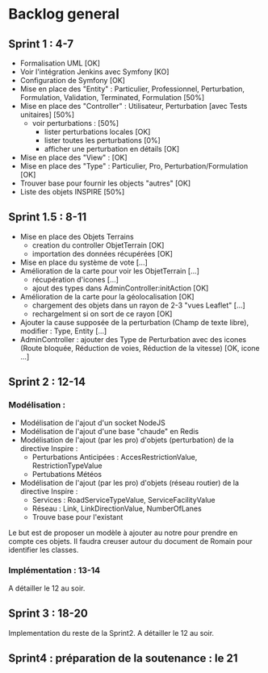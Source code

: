 # Backlog general

## Sprint 1 : 4-7

* Formalisation UML [OK]
* Voir l'intégration Jenkins avec Symfony [KO]
* Configuration de Symfony [OK]
* Mise en place des "Entity" : Particulier, Professionnel, Perturbation, Formulation, Validation, Terminated, Formulation [50%]
* Mise en place des "Controller" : Utilisateur, Perturbation [avec Tests unitaires] [50%]
  * voir perturbations : [50%]
    * lister perturbations locales [OK]
    * lister toutes les perturbations [0%]
    * afficher une perturbation en détails [OK]
* Mise en place des "View" : [OK]
* Mise en place des "Type" : Particulier, Pro, Perturbation/Formulation [OK]
* Trouver base pour fournir les objects "autres" [OK]
* Liste des objets INSPIRE [50%]

## Sprint 1.5 : 8-11

* Mise en place des Objets Terrains
    * creation du controller ObjetTerrain [OK]
    * importation des données récupérées [OK]
* Mise en place du système de vote [...]
* Amélioration de la carte pour voir les ObjetTerrain [...]
    * récupération d'icones [...]
    * ajout des types dans AdminController:initAction [OK]
* Amélioration de la carte pour la géolocalisation [OK]
    * chargement des objets dans un rayon de 2-3 "vues Leaflet" [...]
    * rechargelment si on sort de ce rayon [OK]
* Ajouter la cause supposée de la perturbation (Champ de texte libre), modifier : Type, Entity [...]
* AdminController : ajouter des Type de Perturbation avec des icones (Route bloquée, Réduction de voies, Réduction de la vitesse) [OK, icone ...]

## Sprint 2 : 12-14

### Modélisation :

* Modélisation de l'ajout d'un socket NodeJS
* Modélisation de l'ajout d'une base "chaude" en Redis
* Modélisation de l'ajout (par les pro) d'objets (perturbation) de la directive Inspire :
    * Perturbations Anticipées : AccesRestrictionValue, RestrictionTypeValue
    * Pertubations Météos
* Modélisation de l'ajout (par les pro) d'objets (réseau routier) de la directive Inspire :
    * Services : RoadServiceTypeValue, ServiceFacilityValue
    * Réseau : Link, LinkDirectionValue, NumberOfLanes
    * Trouve base pour l'existant

Le but est de proposer un modèle à ajouter au notre pour prendre en compte ces objets. Il faudra creuser autour du document de Romain pour identifier les classes.

### Implémentation : 13-14

A détailler le 12 au soir.

## Sprint 3 : 18-20

Implementation du reste de la Sprint2.
A détailler le 12 au soir.

## Sprint4 : préparation de la soutenance : le 21
